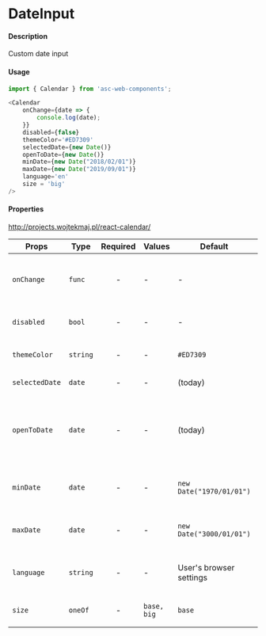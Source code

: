 # DateInput

#### Description

Custom date input

#### Usage

```js
import { Calendar } from 'asc-web-components';

<Calendar
    onChange={date => {
        console.log(date);
    }}
    disabled={false}
    themeColor='#ED7309'
    selectedDate={new Date()}
    openToDate={new Date()}
    minDate={new Date("2018/02/01")}
    maxDate={new Date("2019/09/01")}
    language='en'
    size = 'big'
/>
```

#### Properties

http://projects.wojtekmaj.pl/react-calendar/

| Props        | Type     | Required | Values | Default | Description                             |
| ------------ | -------- | :------: | ------ | ------- | --------------------------------------- |
| `onChange`   | `func`   |    -     | -      | -       | Function called when the user select a day |
| `disabled`   | `bool`   |    -     | -      | -       | Disabled react-calendar |
| `themeColor` | `string` |    -     | -      | `#ED7309`       | Color of the selected day  |
| `selectedDate`   | `date`   |    -     | -      | (today)  | Selected date value  |
| `openToDate`   | `date`   |    -     | -      | (today)  | The beginning of a period that shall be displayed by default |
| `minDate`   | `date`   |    -     | -      | `new Date("1970/01/01")`  | Minimum date that the user can select.  |
| `maxDate`   | `date`   |    -     | -      | `new Date("3000/01/01")`  | Maximum date that the user can select.  |
| `language`   | `string`   |    -     | -      | User's browser settings       | Indicates the input field has an error  |
| `size` | `oneOf`   |    -     | `base, big`      | `base` | Selected calendar size |